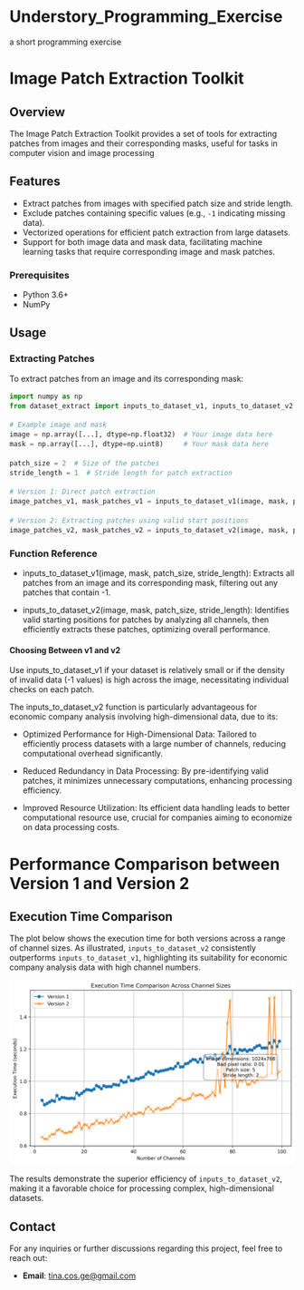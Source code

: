 # Understory_Programming_Exercise
a short programming exercise

# Image Patch Extraction Toolkit

## Overview
The Image Patch Extraction Toolkit provides a set of tools for extracting patches from images and their corresponding masks, useful for tasks in computer vision and image processing

## Features
- Extract patches from images with specified patch size and stride length.
- Exclude patches containing specific values (e.g., `-1` indicating missing data).
- Vectorized operations for efficient patch extraction from large datasets.
- Support for both image data and mask data, facilitating machine learning tasks that require corresponding image and mask patches.

### Prerequisites
- Python 3.6+
- NumPy


## Usage

### Extracting Patches
To extract patches from an image and its corresponding mask:

```python
import numpy as np
from dataset_extract import inputs_to_dataset_v1, inputs_to_dataset_v2

# Example image and mask
image = np.array([...], dtype=np.float32)  # Your image data here
mask = np.array([...], dtype=np.uint8)     # Your mask data here

patch_size = 2  # Size of the patches
stride_length = 1  # Stride length for patch extraction

# Version 1: Direct patch extraction
image_patches_v1, mask_patches_v1 = inputs_to_dataset_v1(image, mask, patch_size, stride_length)

# Version 2: Extracting patches using valid start positions
image_patches_v2, mask_patches_v2 = inputs_to_dataset_v2(image, mask, patch_size, stride_length)
```
### Function Reference
- inputs_to_dataset_v1(image, mask, patch_size, stride_length): Extracts all patches from an image and its corresponding mask, filtering out any patches that contain -1.

- inputs_to_dataset_v2(image, mask, patch_size, stride_length): Identifies valid starting positions for patches by analyzing all channels, then efficiently extracts these patches, optimizing overall performance.


#### Choosing Between v1 and v2
Use inputs_to_dataset_v1 if your dataset is relatively small or if the density of invalid data (-1 values) is high across the image, necessitating individual checks on each patch.

The inputs_to_dataset_v2 function is particularly advantageous for economic company analysis involving high-dimensional data, due to its:

- Optimized Performance for High-Dimensional Data: Tailored to efficiently process datasets with a large number of channels, reducing computational overhead significantly.

- Reduced Redundancy in Data Processing: By pre-identifying valid patches, it minimizes unnecessary computations, enhancing processing efficiency.

- Improved Resource Utilization: Its efficient data handling leads to better computational resource use, crucial for companies aiming to economize on data processing costs.

# Performance Comparison between Version 1 and Version 2

## Execution Time Comparison

The plot below shows the execution time for both versions across a range of channel sizes. As illustrated, `inputs_to_dataset_v2` consistently outperforms `inputs_to_dataset_v1`, highlighting its suitability for economic company analysis data with high channel numbers.

![Performance Comparison Plot](performance_comparison.png)

The results demonstrate the superior efficiency of `inputs_to_dataset_v2`, making it a favorable choice for processing complex, high-dimensional datasets.

## Contact

For any inquiries or further discussions regarding this project, feel free to reach out:

- **Email**: [tina.cos.ge@gmail.com](mailto:tina.cos.ge@gmail.com)